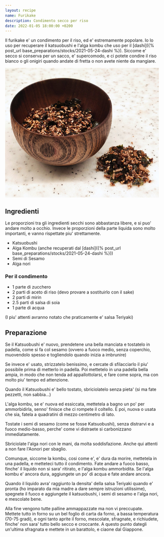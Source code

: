 ```yaml
---
layout: recipe
name: Furikake
description: Condimento secco per riso
date: 2022-01-05 18:00:00 +0200
---
```


Il furikake e' un condimento per il riso, ed e' estremamente popolare.
Io lo uso per recuperare il katsuobushi e l'alga kombu che uso per il [dashi]({% post_url base_preparations/stocks/2021-05-24-dashi %}).
Siccome e' secco si conserva per un sacco, e' supercomodo, e ci potete condire il riso bianco o gli onigiri quando andate di fretta o non avete niente da mangiare.

![Furikake](/assets/images/furikake.jpg)

## Ingredienti

Le proporzioni tra gli ingredienti secchi sono abbastanza libere, e si puo' andare molto a occhio.
Invece le proporzioni della parte liquida sono molto importanti, e vanno rispettate piu' strettamente.

- Katsuobushi
- Alga Kombu (anche recuperati dal [dashi]({% post_url base_preparations/stocks/2021-05-24-dashi %}))
- Semi di Sesamo
- Alga nori

### Per il condimento
- 1 parte di zucchero
- 2 parti di aceto di riso (devo provare a sostituirlo con il sake)
- 2 parti di mirin
- 2.5 parti di salsa di soia
- 1 parte di acqua

(I piu' attenti avranno notato che praticamente e' salsa Teriyaki)

## Preparazione
Se il Katsuobushi e' nuovo, prendetene una bella manciata e tostatelo in padella, come si fa col sesamo (ovvero a fuoco medio, senza coperchio, muovendolo spesso e togliendolo quando inizia a imbrunire)

Se invece e' usato, strizzatelo benissimo, e cercate di sfilacciarlo il piu' possibile prima di metterlo in padella. Poi mettetelo in una padella bella ampia, in modo che non tenda ad appallottolarsi, e fare come sopra, ma con molto piu' tempo ed attenzione.

Quando il Katsuobushi e' bello tostato, sbriciolatelo senza pieta' (si ma fate pezzetti, non sabbia...)

L'alga kombu, se e' nuova ed essiccata, mettetela a bagno un po' per ammorbidirla, senno' finisce che ci rompete il coltello. E poi, nuova o usata che sia, fatela a quadratini di mezzo centimetro di lato.

Tostate i semi di sesamo (come se fosse Katsuobushi), senza distrarvi e a fuoco medio-basso, perche' come vi distraete si carbonizzano immediatamente.

Sbriciolate l'alga nori con le mani, da molta soddisfazione. Anche qui attenti a non fare l'Aonori per sbaglio.

Comunque, siccome la kombu, cosi come e', e' dura da morire, mettetela in una padella, e metteteci tutto il condimento.
Fate andare a fuoco basso, finche' il liquido non si sara' ritirato, e l'alga kombu ammorbidita. Se l'alga kombu e' ancora dura, aggiungete un po' di acqua e fate andare ancora.

Quando il liquido avra' raggiunto la densita' della salsa Teriyaki quando e' pronta (ho imparato da mia madre a dare sempre istruzioni utilissime), spegnete il fuoco e aggiungete il katsuobushi, i semi di sesamo e l'alga nori, e mescolate bene.

Alla fine vengono tutte palline ammappazzate ma non vi preccupate. Mettete tutto in forno su un bel foglio di carta da forno, a bassa temperatura (70-75 gradi), e ogni tanto aprite il forno, mescolate, sfragnate, e richiudete, finche' non sara' tutto bello secco e croccante. A questo punto dategli un'ultima sfragnata e mettete in un barattolo, e ciaone dal Giappone.
